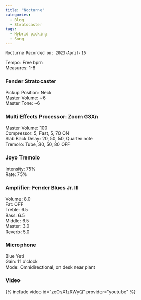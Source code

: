 ```yaml
---
title: "Nocturne"
categories:
  - Blog
  - Stratocaster
tags:
  - Hybrid picking
  - Song
---
```

`Nocturne Recorded on: 2023-April-16`

Tempo: Free bpm   
Measures: 1-8

### Fender Stratocaster  
Pickup Position: Neck     
Master Volume: ~6      
Master Tone: ~6

### Multi Effects Processor: Zoom G3Xn
Master Volume: 100   
Compressor: 5, Fast, 5, 70 ON  
Slab Back Delay: 20, 50, 50, Quarter note  
Tremolo: Tube, 30, 50, 80 OFF

### Joyo Tremolo
Intensity: 75%  
Rate: 75%

### Amplifier: Fender Blues Jr. III
Volume: 8.0  
Fat: OFF  
Treble: 6.5  
Bass: 6.5  
Middle: 6.5  
Master: 3.0  
Reverb: 5.0

### Microphone  
Blue Yeti   
Gain: 11 o'clock   
Mode: Omnidirectional, on desk near plant

### Video
{% include video id="zeOsX1zRWyQ" provider="youtube" %}
